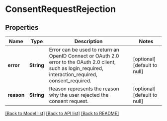# ConsentRequestRejection

## Properties
Name | Type | Description | Notes
------------ | ------------- | ------------- | -------------
**error** | **String** | Error can be used to return an OpenID Connect or OAuth 2.0 error to the OAuth 2.0 client, such as login_required, interaction_required, consent_required. | [optional] [default to null]
**reason** | **String** | Reason represents the reason why the user rejected the consent request. | [optional] [default to null]

[[Back to Model list]](../README.md#documentation-for-models) [[Back to API list]](../README.md#documentation-for-api-endpoints) [[Back to README]](../README.md)


